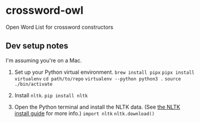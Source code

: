 # crossword-owl
Open Word List for crossword constructors

## Dev setup notes

I'm assuming you're on a Mac.

1. Set up your Python virtual environment.
    `brew install pipx`
    `pipx install virtualenv`
    `cd path/to/repo`
    `virtualenv --python python3 .`
    `source ./bin/activate`

2. Install `nltk`.
    `pip install nltk`

3. Open the Python terminal and install the NLTK data. (See [the NLTK install guide](https://www.nltk.org/data.html#interactive-installer) for more info.)
    `import nltk`
    `nltk.download()`
